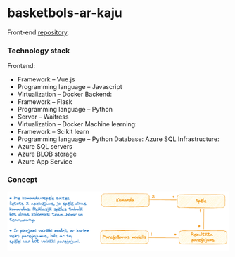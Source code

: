 # basketbols-ar-kaju

Front-end [repository](https://github.com/Agada-nonet/backetball-front-side).

### Technology stack
Frontend: 
 - Framework – Vue.js
 - Programming language – Javascript
 - Virtualization – Docker
Backend: 
 - Framework – Flask
 - Programming language – Python
 - Server – Waitress
 - Virtualization – Docker
Machine learning:
 - Framework – Scikit learn
 - Programming language – Python
Database: Azure SQL
Infrastructure:
 - Azure SQL servers
 - Azure BLOB storage
 - Azure App Service

### Concept
![Concept model](./basketball_konceptu_modelis.excalidraw.png)
